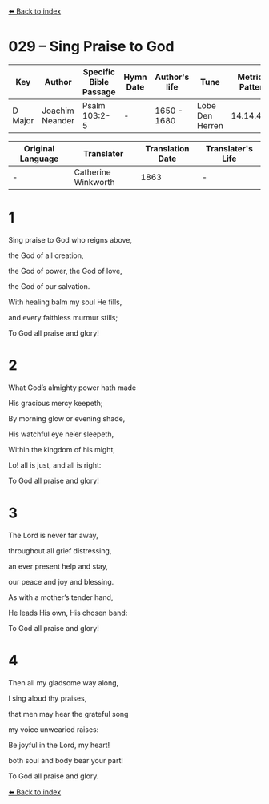 [⬅️ Back to index](../README.md)

# 029 – Sing Praise to God

Key | Author   | Specific Bible Passage     |Hymn Date |Author's life |Tune |Metrical Pattern   |Composer/Source                                                                                        
-- | --------- | ---------------------------|----------|--------------|-----|-------------------|-------------   
D Major  | Joachim Neander      | Psalm 103:2-5 | -  | 1650 - 1680 | Lobe Den Herren | 14.14.4.7.8 | Chorale Book for England, 1863 

Original Language | Translater | Translation Date   | Translater's Life     
----------------- | --------- | --------------------|-------------   
\-  | Catherine Winkworth      | 1863 | -  | 1827 - 1878 



# 1

Sing praise to God who reigns above,

the God of all creation,

the God of power, the God of love,

the God of our salvation.

With healing balm my soul He fills,

and every faithless murmur stills;

To God all praise and glory!



# 2

What God’s almighty power hath made

His gracious mercy keepeth;

By morning glow or evening shade,

His watchful eye ne’er sleepeth,

Within the kingdom of his might,

Lo! all is just, and all is right:

To God all praise and glory!



# 3

The Lord is never far away,

throughout all grief distressing,

an ever present help and stay,

our peace and joy and blessing.

As with a mother’s tender hand,

He leads His own, His chosen band:

To God all praise and glory!



# 4

Then all my gladsome way along,

I sing aloud thy praises,

that men may hear the grateful song

my voice unwearied raises:

Be joyful in the Lord, my heart!

both soul and body bear your part!

To God all praise and glory.

[⬅️ Back to index](../README.md)
